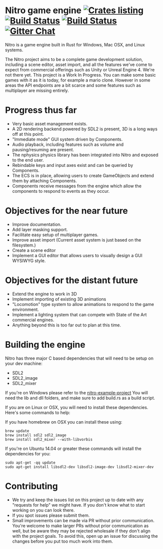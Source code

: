 # Nitro game engine [![Crates listing](https://img.shields.io/crates/v/nitro.svg)](https://crates.io/crates/nitro) [![Build Status](https://travis-ci.org/nitro-devs/nitro-game-engine.svg?branch=master)](https://travis-ci.org/nitro-devs/nitro-game-engine/branches) [![Build Status](https://ci.appveyor.com/api/projects/status/github/nitro-devs/nitro-game-engine?branch=master&svg=true)](https://ci.appveyor.com/project/Xaeroxe/nitro-game-engine?branch=master) [![Gitter Chat](https://badges.gitter.im/nitro-game-engine/Lobby.svg)](https://gitter.im/nitro-game-engine/Lobby)

Nitro is a game engine built in Rust for Windows, Mac OSX, and Linux systems.

The Nitro project aims to be a complete game development solution, including a scene editor, asset import,
and all the features we've come to expect from commercial offerings such as Unity or Unreal Engine 4.
We're not there yet.  This project is a Work In Progress.  You can make some basic games with it as it is today, for example a mario clone.  However in some areas the API endpoints are a bit scarce and some features such as multiplayer are missing entirely.

# Progress thus far
* Very basic asset management exists.
* A 2D rendering backend powered by SDL2 is present, 3D is a long ways off at this point.
* "Immediate mode" GUI system driven by Components.
* Audio playback, including features such as volume and pausing/resuming are present.
* The nphysics physics library has been integrated into Nitro and exposed to the end user.
* Rebindable keys and input axes exist and can be queried by Components.
* The ECS is in place, allowing users to create GameObjects and extend them by attaching Components.
* Components receive messages from the engine which allow the components to respond to events as they occur.

# Objectives for the near future
* Improve documentation.
* Add layer masking support.
* Facilitate easy setup of multiplayer games.
* Improve asset import (Current asset system is just based on the filesystem.)
* Create a scene editor
* Implement a GUI editor that allows users to visually design a GUI WYSIWYG style.

# Objectives for the distant future
* Extend the engine to work in 3D
* Implement importing of existing 3D animations
* "Locomotion" type system to allow animations to respond to the game environment.
* Implement a lighting system that can compete with State of the Art commercial engines.
* Anything beyond this is too far out to plan at this time.

# Building the engine
Nitro has three major C based dependencies that will need to be setup on your dev machine:
* SDL2
* SDL2_image
* SDL2_mixer

If you're on Windows please refer to the
[nitro-example-project](https://github.com/nitro-devs/nitro-example-project)
You will need the lib and dll folders, and make sure to add build.rs as
a build script.

If you are on Linux or OSX, you will need to install these dependencies.  Here's some commands to help:

If you have homebrew on OSX you can install these using:

```
brew update
brew install sdl2 sdl2_image
brew install sdl2_mixer --with-libvorbis
```

If you're on Ubuntu 14.04 or greater these commands will install the dependencies for you:

```
sudo apt-get -qq update
sudo apt-get install libsdl2-dev libsdl2-image-dev libsdl2-mixer-dev
```

# Contributing

* We try and keep the issues list on this project up to date with any "requests for help" we might have.  If you don't know what to start working on you can look there.
* If you spot issues please submit them.
* Small improvements can be made via PR without prior communication.  You're welcome to make larger PRs without prior communication as well, but be aware they may be rejected wholesale if they don't align with the project goals.  To avoid this, open up an issue for discussing the changes before you put too much work into them.
